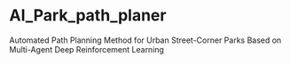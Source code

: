 # AI_Park_path_planer
Automated Path Planning Method for Urban Street-Corner Parks Based on Multi-Agent Deep Reinforcement Learning

